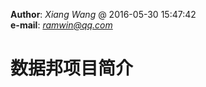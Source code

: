 **Author**: *Xiang Wang* @   2016-05-30 15:47:42  
**e-mail**: [*ramwin@qq.com*](mailto:ramwin@qq.com)  

# 数据邦项目简介
